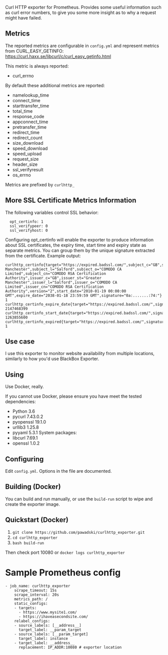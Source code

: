 Curl HTTP exporter for Prometheus. Provides some useful information such as curl error numbers, to give you some more insight as to why a request might have failed.

## Metrics

The reported metrics are configurable in `config.yml` and represent metrics from CURL_EASY_GETINFO: https://curl.haxx.se/libcurl/c/curl_easy_getinfo.html   

This metric is always reported:
- curl_errno

By default these additional metrics are reported:
- namelookup_time
- connect_time
- starttransfer_time
- total_time
- response_code
- appconnect_time
- pretransfer_time
- redirect_time
- redirect_count
- size_download
- speed_download
- speed_upload
- request_size
- header_size
- ssl_verifyresult
- os_errno

Metrics are prefixed by `curlhttp_`

## More SSL Certificate Metrics Information

The following variables control SSL behavior:
```
  opt_certinfo: 1
  ssl_verifypeer: 0
  ssl_verifyhost: 0
```
Configuring opt_certinfo will enable the exporter to produce information about SSL certificates, the expiry time, start time and expiry state as separate metrics. You can group them by the unique signature extracted from the certificate. Example output:
```
curlhttp_certinfo{target="https://expired.badssl.com/",subject_c="GB",subject_st="Greater Manchester",subject_l="Salford",subject_o="COMODO CA Limited",subject_cn="COMODO RSA Certification Authority",issuer_c="GB",issuer_st="Greater Manchester",issuer_l="Salford",issuer_o="COMODO CA Limited",issuer_cn="COMODO RSA Certification Authority",version="2",start_date="2010-01-19 00:00:00 GMT",expire_date="2038-01-18 23:59:59 GMT",signature="0a:.......:74:"} 1
curlhttp_certinfo_expire_date{target="https://expired.badssl.com/",signature="0a:.......:74:"} 2147468399
curlhttp_certinfo_start_date{target="https://expired.badssl.com/",signature="0a::.......:74:"} 1263855600
curlhttp_certinfo_expired{target="https://expired.badssl.com/",signature="0a::.......:74:"} 1
```

## Use case

I use this exporter to monitor website availability from multiple locations, similarly to how you'd use BlackBox Exporter.

## Using

Use Docker, really.   

If you cannot use Docker, please ensure you have meet the tested dependencies:
- Python 3.6
- pycurl 7.43.0.2
- pyopenssl 19.1.0
- urllib3 1.25.8
- pyyaml 5.3.1
System packages:
- libcurl 7.69.1
- openssl 1.0.2

## Configuring

Edit `config.yml`. Options in the file are documented.

## Building (Docker)

You can build and run manually, or use the `build-run` script to wipe and create the exporter image.

## Quickstart (Docker)

1. `git clone https://github.com/pawadski/curlhttp_exporter.git`
2. `cd curlhttp_exporter`
3. `bash build-run`

Then check port 10080 or `docker logs curlhttp_exporter`

# Sample Prometheus config

```
- job_name: curlhttp_exporter
    scrape_timeout: 15s
    scrape_interval: 20s
    metrics_path: /
    static_configs:
    - targets:
      - https://www.mysite1.com/
      - https://ihaveasecondsite.com/
    relabel_configs:
    - source_labels: [__address__]
      target_label: __param_target
    - source_labels: [__param_target]
      target_label: instance
    - target_label: __address__
      replacement: IP_ADDR:10080 # exporter location
```
